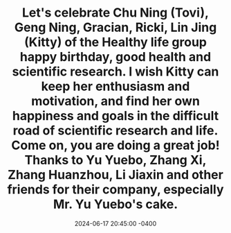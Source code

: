 ---
title: "Let's celebrate Chu Ning (Tovi), Geng Ning, Gracian, Ricki, Lin Jing (Kitty) of the Healthy life group happy birthday, good health and scientific research. I wish Kitty can keep her enthusiasm and motivation, and find her own happiness and goals in the difficult road of scientific research and life. Come on, you are doing a great job! Thanks to Yu Yuebo, Zhang Xi, Zhang Huanzhou, Li Jiaxin and other friends for their company, especially Mr. Yu Yuebo's cake."
date: 2024-06-17 20:45:00 -0400
---